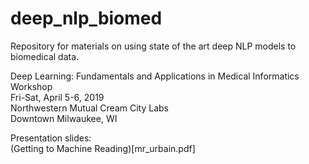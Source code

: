 # deep_nlp_biomed
Repository for materials on using state of the art deep NLP models to biomedical data.

Deep Learning: Fundamentals and Applications in Medical Informatics Workshop  
Fri-Sat, April 5-6, 2019  
Northwestern Mutual Cream City Labs  
Downtown Milwaukee, WI  
 
Presentation slides:  
(Getting to Machine Reading)[mr_urbain.pdf] 

